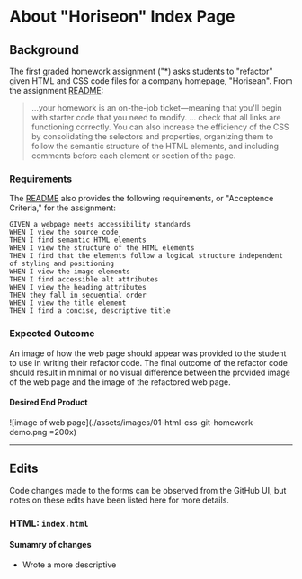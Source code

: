 # About "Horiseon" Index Page

## Background

The first graded homework assignment ("*) asks students to "refactor" given HTML and CSS code files for a company homepage, "Horisean".  From the assignment [README](../README.md):

> ...your homework is an on-the-job ticket&mdash;meaning that you'll begin with starter code that you need to modify.
> ...
> check that all links are functioning correctly. You can also increase the efficiency of the CSS by consolidating the selectors and properties, organizing them to follow the semantic structure of the HTML elements, and including comments before each element or section of the page.

### Requirements

The [README](../README.md) also provides the following requirements, or "Acceptence Criteria," for the assignment:

```
GIVEN a webpage meets accessibility standards
WHEN I view the source code
THEN I find semantic HTML elements
WHEN I view the structure of the HTML elements
THEN I find that the elements follow a logical structure independent of styling and positioning
WHEN I view the image elements
THEN I find accessible alt attributes
WHEN I view the heading attributes
THEN they fall in sequential order
WHEN I view the title element
THEN I find a concise, descriptive title
```

### Expected Outcome

An image of how the web page should appear was provided to the student to use in writing their refactor code.  The final outcome of the refactor code should result in minimal or no visual difference between the provided image of the web page and the image of the refactored web page.

#### Desired End Product

![image of web page](./assets/images/01-html-css-git-homework-demo.png =200x)

----

## Edits

Code changes made to the forms can be observed from the GitHub UI, but notes on these edits have been listed here for more details.


### HTML:  `index.html`

#### Sumamry of changes

* Wrote a more descriptive <title> for the page
* Create a `<meta>` tag with a `description` attribute to increase site accessibility and hypothetical visibility in search engine search results
  - [I used a SERP tool](https://blog.spotibo.com/serp-preview-tool/) to preview how this tag would look in a search from a google.com search
* Modified `<div>` elements by changing tag to more specifc semantic element name
  - `<header>`
  - `<section>`
  - `<nav>`
  - `<aside>`
  - `<footer>`
* Modified values for `class` for `benefit-...` items and for former classes `search-engine-optimization`, `online-reputation-management` and `social-media-marketing` to increase code readibility, and to reduce redundancies of CSS sytling
* Verifed internal page section hyperlinks are linked correctly to the appropriate element `id` and function correctly


### CSS:  `style.css`

#### Summary of changes

* Reduced total number of lines from 200 to 132
* Updated page element names "`aside`," "`section`," and "`footer`" to correspond with respective HTML element updates
* Grouped element types together:  page elements, then classes (no IDs were used)
* Condensed former `benefit-...` class styles into one style block (`benefit-item`) to accomodate class name change in HTML and to reduce repetition of style code across different content items
* Condensed former classes `search-engine-optimization`, `online-reputation-management` and `social-media-marketing` into one style block (`services`) to accomodate class name change in HTML and to reduce repetition of style code across different content items

----

## Submission

Final work on assignment can be found at the following locations:

* **GitHub**:  [`homework1` Repository](https://github.com/monstertruckdog/homework1)
* **GitHub > GitPages**:  [Hosted assignment submission](https://github.com/monstertruckdog/homework1/Develop/index.html)